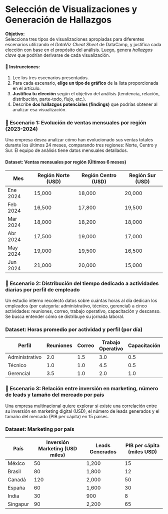 # **Selección de Visualizaciones y Generación de Hallazgos**

**Objetivo:**  
Selecciona tres tipos de visualizaciones apropiadas para diferentes escenarios utilizando el *DataViz Cheat Sheet* de DataCamp, y justifica cada elección con base en el propósito del análisis. Luego, genera *hallazgos clave* que podrían derivarse de cada visualización.


#### 📌 **Instrucciones:**
1. Lee los tres escenarios presentados.
2. Para cada escenario, **elige un tipo de gráfico** de la lista proporcionada en el artículo.
3. **Justifica tu elección** según el objetivo del análisis (tendencia, relación, distribución, parte-todo, flujo, etc.).
4. Describe **dos hallazgos potenciales (findings)** que podrías obtener al analizar esa visualización.


### 🔹 **Escenario 1: Evolución de ventas mensuales por región (2023-2024)**

Una empresa desea analizar cómo han evolucionado sus ventas totales durante los últimos 24 meses, comparando tres regiones: Norte, Centro y Sur. El equipo de análisis tiene datos mensuales detallados.

#### Dataset: Ventas mensuales por región (Últimos 6 meses)

| Mes        | Región Norte (USD) | Región Centro (USD) | Región Sur (USD) |
|------------|--------------------|---------------------|------------------|
| Ene 2024   | 15,000             | 18,000              | 20,000           |
| Feb 2024   | 16,500             | 17,800              | 19,500           |
| Mar 2024   | 18,000             | 18,200              | 18,000           |
| Abr 2024   | 17,500             | 19,000              | 17,000           |
| May 2024   | 19,000             | 19,500              | 16,500           |
| Jun 2024   | 21,000             | 20,000              | 15,000           |

### 🔹 **Escenario 2: Distribución del tiempo dedicado a actividades diarias por perfil de empleado**

Un estudio interno recolectó datos sobre cuántas horas al día dedican los empleados (por categoría: administrativo, técnico, gerencial) a cinco actividades: reuniones, correo, trabajo operativo, capacitación y descanso. Se busca entender cómo se distribuye su jornada laboral.


### Dataset: Horas promedio por actividad y perfil (por día)

| Perfil       | Reuniones | Correo | Trabajo Operativo | Capacitación | Descanso |
|--------------|---------|--------|-------------------|--------------|----------|
| Administrativo | 2.0     | 1.5    | 3.0               | 0.5          | 1.0      |
| Técnico        | 1.0     | 1.0    | 4.5               | 0.5          | 1.0      |
| Gerencial      | 3.5     | 1.0    | 2.0               | 1.0          | 0.5      |

### 🔹 **Escenario 3: Relación entre inversión en marketing, número de leads y tamaño del mercado por país**

Una empresa multinacional quiere explorar si existe una correlación entre su inversión en marketing digital (USD), el número de leads generados y el tamaño del mercado (PIB per cápita) en 15 países.

### Dataset: Marketing por país

| País       | Inversión Marketing (USD miles) | Leads Generados | PIB per cápita (miles USD) |
|-----------|-------------------------------|------------------|----------------------------|
| México    | 50                            | 1,200            | 15                         |
| Brasil    | 80                            | 1,800            | 12                         |
| Canadá    | 120                           | 2,000            | 50                         |
| España    | 60                            | 1,600            | 30                         |
| India     | 30                            | 900              | 8                          |
| Singapur  | 90                            | 2,200            | 65                         |